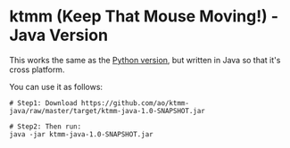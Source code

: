 # ktmm (Keep That Mouse Moving!) - Java Version

This works the same as the [Python version](https://github.com/ao/ktmm), but written in Java so that it's cross platform.

You can use it as follows:

```
# Step1: Download https://github.com/ao/ktmm-java/raw/master/target/ktmm-java-1.0-SNAPSHOT.jar

# Step2: Then run:
java -jar ktmm-java-1.0-SNAPSHOT.jar
```
